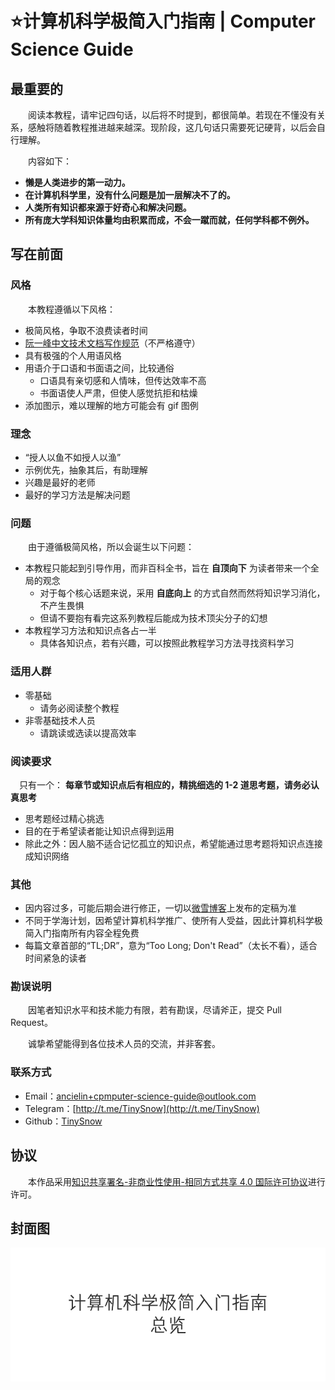 # ⭐️计算机科学极简入门指南 | Computer Science Guide

## 最重要的

　　阅读本教程，请牢记四句话，以后将不时提到，都很简单。若现在不懂没有关系，感触将随着教程推进越来越深。现阶段，这几句话只需要死记硬背，以后会自行理解。

　　内容如下：

- **懒是人类进步的第一动力。**
- **在计算机科学里，没有什么问题是加一层解决不了的。**
- **人类所有知识都来源于好奇心和解决问题。**
- **所有庞大学科知识体量均由积累而成，不会一蹴而就，任何学科都不例外。**

## 写在前面

### 风格

　　本教程遵循以下风格：

- 极简风格，争取不浪费读者时间
- [阮一峰中文技术文档写作规范](https://github.com/ruanyf/document-style-guide)（不严格遵守）
- 具有极强的个人用语风格
- 用语介于口语和书面语之间，比较通俗
  - 口语具有亲切感和人情味，但传达效率不高
  - 书面语使人严肃，但使人感觉抗拒和枯燥
- 添加图示，难以理解的地方可能会有 gif 图例

### 理念

- “授人以鱼不如授人以渔”
- 示例优先，抽象其后，有助理解
- 兴趣是最好的老师
- 最好的学习方法是解决问题

### 问题

　　由于遵循极简风格，所以会诞生以下问题：

- 本教程只能起到引导作用，而非百科全书，旨在 **自顶向下** 为读者带来一个全局的观念
  - 对于每个核心话题来说，采用 **自底向上** 的方式自然而然将知识学习消化，不产生畏惧
  - 但请不要抱有看完这系列教程后能成为技术顶尖分子的幻想
- 本教程学习方法和知识点各占一半
  - 具体各知识点，若有兴趣，可以按照此教程学习方法寻找资料学习

### 适用人群

- 零基础
  - 请务必阅读整个教程
- 非零基础技术人员
  - 请跳读或选读以提高效率

### 阅读要求

　只有一个： **每章节或知识点后有相应的，精挑细选的 1-2 道思考题，请务必认真思考**

- 思考题经过精心挑选
- 目的在于希望读者能让知识点得到运用
- 除此之外：因人脑不适合记忆孤立的知识点，希望能通过思考题将知识点连接成知识网络

### 其他

- 因内容过多，可能后期会进行修正，一切以[微雪博客](https://tinysnow.github.io)上发布的定稿为准
- 不同于学海计划，因希望计算机科学推广、使所有人受益，因此计算机科学极简入门指南所有内容全程免费
- 每篇文章首部的“TL;DR”，意为“Too Long; Don't Read”（太长不看），适合时间紧急的读者

### 勘误说明

　　因笔者知识水平和技术能力有限，若有勘误，尽请斧正，提交 Pull Request。

　　诚挚希望能得到各位技术人员的交流，并非客套。

### 联系方式

- Email：[ancielin+cpmputer-science-guide@outlook.com](mailto:ancielin+cpmputer-science-guide@outlook.com)
- Telegram：[http://t.me/TinySnow](http://t.me/TinySnow)
- Github：[TinySnow](https://github.com/TinySnow)

## 协议

　　本作品采用[知识共享署名-非商业性使用-相同方式共享 4.0 国际许可协议](https://creativecommons.org/licenses/by-nc-sa/4.0/deed.zh)进行许可。

## 封面图

![](https://raw.githubusercontent.com/TinySnow/GithubImageHosting/main/blog/computer-science-guide/cover/总览.png)